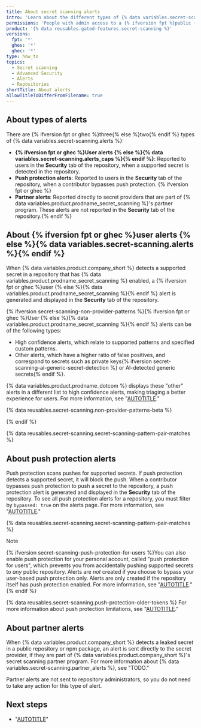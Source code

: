 ```yaml
---
title: About secret scanning alerts
intro: 'Learn about the different types of {% data variables.secret-scanning.alerts %}.'
permissions: 'People with admin access to a {% ifversion fpt %}public {% endif %}repository can manage {% data variables.secret-scanning.alerts %} for the repository.'
product: '{% data reusables.gated-features.secret-scanning %}'
versions:
  fpt: '*'
  ghes: '*'
  ghec: '*'
type: how_to
topics:
  - Secret scanning
  - Advanced Security
  - Alerts
  - Repositories
shortTitle: About alerts
allowTitleToDifferFromFilename: true
---
```


## About types of alerts

There are {% ifversion fpt or ghec %}three{% else %}two{% endif %} types of {% data variables.secret-scanning.alerts %}:

* **{% ifversion fpt or ghec %}User alerts {% else %}{% data variables.secret-scanning.alerts_caps %}{% endif %}**: Reported to users in the **Security** tab of the repository, when a supported secret is detected in the repository.
* **Push protection alerts**: Reported to users in the **Security** tab of the repository, when a contributor bypasses push protection. {% ifversion fpt or ghec %}
* **Partner alerts**: Reported directly to secret providers that are part of {% data variables.product.prodname_secret_scanning %}'s partner program. These alerts are not reported in the **Security** tab of the repository.{% endif %}

## About {% ifversion fpt or ghec %}user alerts {% else %}{% data variables.secret-scanning.alerts %}{% endif %}

When {% data variables.product.company_short %} detects a supported secret in a repository that has {% data variables.product.prodname_secret_scanning %} enabled, a {% ifversion fpt or ghec %}user {% else %}{% data variables.product.prodname_secret_scanning %}{% endif %} alert is generated and displayed in the **Security** tab of the repository.

{% ifversion secret-scanning-non-provider-patterns %}{% ifversion fpt or ghec %}User {% else %}{% data variables.product.prodname_secret_scanning %}{% endif %} alerts can be of the following types:

* High confidence alerts, which relate to supported patterns and specified custom patterns.
* Other alerts, which have a higher ratio of false positives, and correspond to secrets such as private keys{% ifversion secret-scanning-ai-generic-secret-detection %} or AI-detected generic secrets{% endif %}.

{% data variables.product.prodname_dotcom %} displays these "other" alerts in a different list to high confidence alerts, making triaging a better experience for users. For more information, see "[AUTOTITLE](/code-security/secret-scanning/managing-alerts-from-secret-scanning/viewing-alerts)."

{% data reusables.secret-scanning.non-provider-patterns-beta %}

{% endif %}

{% data reusables.secret-scanning.secret-scanning-pattern-pair-matches %}

## About push protection alerts

Push protection scans pushes for supported secrets. If push protection detects a supported secret, it will block the push. When a contributor bypasses push protection to push a secret to the repository, a push protection alert is generated and displayed in the **Security** tab of the repository. To see all push protection alerts for a repository, you must filter by `bypassed: true` on the alerts page. For more information, see "[AUTOTITLE](/code-security/secret-scanning/managing-alerts-from-secret-scanning/viewing-alerts#filtering-alerts)."

{% data reusables.secret-scanning.secret-scanning-pattern-pair-matches %}

>[!NOTE]
> {% ifversion secret-scanning-push-protection-for-users %}You can also enable push protection for your personal account, called "push protection for users", which prevents you from accidentally pushing supported secrets to _any_ public repository. Alerts are _not_ created if you choose to bypass your user-based push protection only. Alerts are only created if the repository itself has push protection enabled. For more information, see "[AUTOTITLE](/code-security/secret-scanning/working-with-secret-scanning-and-push-protection/push-protection-for-users)."{% endif %}
>
> {% data reusables.secret-scanning.push-protection-older-tokens %} For more information about push protection limitations, see "[AUTOTITLE](/code-security/secret-scanning/troubleshooting-secret-scanning#push-protection-and-pattern-versions)."

## About partner alerts

When {% data variables.product.company_short %} detects a leaked secret in a public repository or npm package, an alert is sent directly to the secret provider, if they are part of {% data variables.product.company_short %}'s secret scanning partner program. For more information about {% data variables.secret-scanning.partner_alerts %}, see "TODO."

Partner alerts are not sent to repository administrators, so you do not need to take any action for this type of alert.

## Next steps

* "[AUTOTITLE](/code-security/secret-scanning/managing-alerts-from-secret-scanning/viewing-alerts)"
